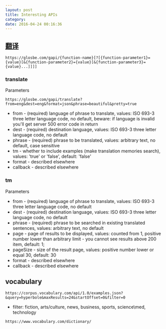 ```yaml
---
layout: post
title: Interesting APIs
category:
date: 2016-04-24 00:16:36
---
```


## [翻译](https://glosbe.com/a-api)

`https://glosbe.com/gapi/{function-name}[?[{function-parameter1}={value}[&{function-parameter2}={value}[&{function-parameter3}={value}...]]]]`

### translate
Parameters

`https://glosbe.com/gapi/translate?from=eng&dest=eng&format=json&phrase=beautiful&pretty=true`

* from - (required) language of phrase to translate, values: ISO 693-3 three letter language code, no default, beware: if language is invalid you'll get server 500 error code in return
* dest - (required) destination language, values: ISO 693-3 three letter language code, no default
* phrase - (required) phrase to be translated, values: arbitrary text, no default, case sensitive
* tm - whether to include examples (make translation memories search), values: 'true' or 'false', default: 'false'
* format - described elsewhere
* callback - described elsewhere

### tm

Parameters

* from - (required) language of phrase to translate, values: ISO 693-3 three letter language code, no default
* dest - (required) destination language, values: ISO 693-3 three letter language code, no default
* phrase - (required) phrase to be searched in existing translated sentences, values: arbitrary text, no default
* page - page of results to be displayed, values: counted from 1, positive number lower than arbitrary limit - you cannot see results above 200 item, default: 1;
* pageSize - size of the result page, values: positive number lower or equal 30, default: 30
* format - described elsewhere
* callback - described elsewhere

## vocabulary

`https://corpus.vocabulary.com/api/1.0/examples.json?&query=hyperbole&maxResults=24&startOffset=0&filter=0`

* filter: fiction, arts/culture, news, business, sports, science\med, technology

`https://www.vocabulary.com/dictionary/`
